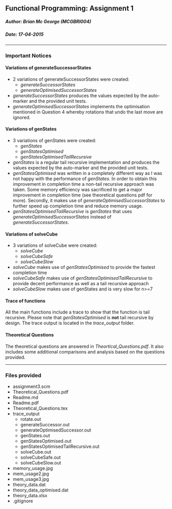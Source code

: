 Functional Programming: Assignment 1
-------------------------------------
##### **Author:** Brian Mc George (MCGBRI004)
##### **Date:** 17-04-2015
----------
### Important Notices
#### Variations of generateSuccessorStates
- 2 variations of generateSuccessorStates were created:
  - *generateSuccessorStates*
  - *generateOptimisedSuccessorStates*
- *generateSuccessorStates* produces the values expected by the auto-marker and the provided unit tests.
- *generateOptimisedSuccessorStates* implements the optimisation mentioned in Question 4 whereby rotations that undo the last move are ignored.

#### Variations of genStates
- 3 variations of genStates were created:
  -  *genStates*
  - *genStatesOptimised*
  - *genStatesOptimisedTailRecursive*
- *genStates* is a regular tail recursive implementation and produces the values expected by the auto-marker and the provided unit tests.
- *genStatesOptimised* was written in a completely different way as I was not happy with the performance of *genStates*. In order to obtain this improvement in completion time a non-tail recursive approach was taken. Some memory efficiency was sacrificed to get a major improvement in completion time (see theoretical questions pdf for more). Secondly, it makes use of *generateOptimisedSuccessorStates* to further speed up completion time and reduce memory usage.
- *genStatesOptimisedTailRecursive* is *genStates* that uses *generateOptimisedSuccessorStates* instead of *generateSuccessorStates*.

#### Variations of solveCube
- 3 variations of solveCube were created:
  - *solveCube*
  - *solveCubeSafe*
  - *solveCubeSlow*
-  *solveCube* makes use of *genStatesOptimised* to provide the fastest completion time
-  *solveCubeSafe* makes use of *genStatesOptimisedTailRecursive* to provide decent performance as well as a tail recursive approach
-  *solveCubeSlow* makes use of genStates and is very slow for n>=7

#### Trace of functions
All the main functions include a trace to show that the function is tail recursive. Please note that *genStatesOptimised* is **not** tail recursive by design. The trace output is located in the *trace_output* folder.

#### Theoretical Questions
The theoretical questions are answered in *Theortical_Questions.pdf*. It also includes some additional comparisons and analysis based on the questions provided.

----------

### Files provided
- assignment3.scm
- Theoretical_Questions.pdf
- Readme.md
- Readme.pdf
- Theoretical_Questions.tex
- trace_output
  -  rotate.out
  - generateSuccessor.out
  - generateOptimisedSuccessor.out
  - genStates.out
  - genStatesOptimised.out
  - genStatesOptimisedTailRecursive.out
  - solveCube.out
  - solveCubeSafe.out
  - solveCubeSlow.out
- memory_usage.jpg
- mem_usage2.jpg
- mem_usage3.jpg
- theory_data.dat
- theory_data_optimised.dat
- theory_data.xlsx
- .gitignore
